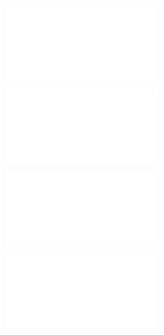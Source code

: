 ![@](steps/_.3eb68380.md)

![@](steps/_.3731a859.md)

![@](steps/Concept.fdf6d26e.md)

![@](steps/_.62f43ec6.md)